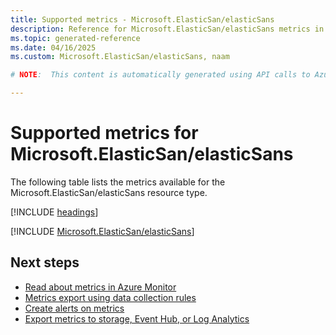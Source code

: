 ```yaml
---
title: Supported metrics - Microsoft.ElasticSan/elasticSans
description: Reference for Microsoft.ElasticSan/elasticSans metrics in Azure Monitor.
ms.topic: generated-reference
ms.date: 04/16/2025
ms.custom: Microsoft.ElasticSan/elasticSans, naam

# NOTE:  This content is automatically generated using API calls to Azure. Any edits made on these files will be overwritten in the next run of the script. 

---
```


  
# Supported metrics for Microsoft.ElasticSan/elasticSans
  
The following table lists the metrics available for the Microsoft.ElasticSan/elasticSans resource type.  
  
  
[!INCLUDE [headings](~/reusable-content/ce-skilling/azure/includes/azure-monitor/reference/metrics/metrics-headings.md)]  
  
 

[!INCLUDE [Microsoft.ElasticSan/elasticSans](~/reusable-content/ce-skilling/azure/includes/azure-monitor/reference/metrics/microsoft-elasticsan-elasticsans-metrics-include.md)]  



## Next steps

- [Read about metrics in Azure Monitor](/azure/azure-monitor/data-platform)
- [Metrics export using data collection rules](/azure/azure-monitor/essentials/data-collection-metrics)
- [Create alerts on metrics](/azure/azure-monitor/alerts/alerts-overview)
- [Export metrics to storage, Event Hub, or Log Analytics](/azure/azure-monitor/essentials/platform-logs-overview)

